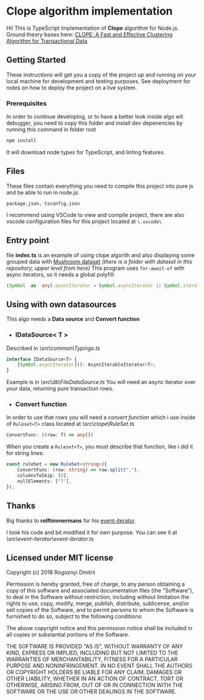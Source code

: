 # Clope algorithm implementation

Hi! This is TypeScript implementation of **Clope** algorithm for Node.js.
Ground theory bases here: [CLOPE: A Fast and Effective Clustering Algorithm for Transactional Data](http://citeseerx.ist.psu.edu/viewdoc/download?doi=10.1.1.13.7142&rep=rep1&type=pdf)

## Getting Started

These instructions will get you a copy of the project up and running on your local machine for development and testing purposes. See deployment for notes on how to deploy the project on a live system.

### Prerequisites

In order to continue developing, or to have a better look inside algo wit debugger, you need to copy this folder and install dev depenencies by running this command in folder root

``` cmd
npm install
```

It will download node types for TypeScript, and linting features.

## Files

These files contain everything you need to compile this project into pure js and be able to run in node.js:

`package.json, tsconfig.json`

I recommend using VSCode to view and compile project, there are also vscode configuration files for this project located at `\.vscode\`

## Entry point

file **index.ts** is an example of using clope algorith and also displaying some grouped data with [Mushroom dataset](https://archive.ics.uci.edu/ml/datasets/mushroom)
*(there is a folder with dataset in this repository, upper level from here)*
This program uses `for-await-of` with async iterators, so it needs a global polyfill:

``` TypeScript
(Symbol  as  any).asyncIterator = Symbol.asyncIterator || Symbol.iterator || Symbol.for("Symbol.asyncIterator");

```

## Using with own datasources

This algo needs a **Data source** and **Convert function**

- ### IDataSource< T >

Described in *\src\common\Typings.ts*

``` TypeScript
interface IDataSource<T> {
    [Symbol.asyncIterator](): AsyncIterableIterator<T>;
}
```

Example is in *\src\db\FileDataSource.ts*
You will need an async iterator over your data, returning pure transaction rows.

- ### Convert function

In order to use that rows you will need a *convert function* which i use inside of `Ruleset<T>` class located at *\src\clope\RuleSet.ts*

``` TypeScript
ConvertFunc: ((row: T) => any[])
```

When you create a `Ruleset<T>`, you must describe that function, like i did it for string lines:

``` TypeScript
const ruleSet = new RuleSet<string>({
    ConvertFunc: (row: string) => row.split(","),
    columnsToSkip: [0],
    nullElements: ["?"],
});
```

## Thanks

Big thanks to **rolftimmermans** for his [event-iterator](https://github.com/rolftimmermans/event-iterator).

I took his code and bit modified it for own purpose. You can see it at *\src\event-iterator\event-iterator.ts*

## Licensed under MIT license

Copyright (c) 2018 Rogoznyi Dmitrii

Permission is hereby granted, free of charge, to any person obtaining a copy
of this software and associated documentation files (the "Software"), to deal
in the Software without restriction, including without limitation the rights
to use, copy, modify, merge, publish, distribute, sublicense, and/or sell
copies of the Software, and to permit persons to whom the Software is
furnished to do so, subject to the following conditions:

The above copyright notice and this permission notice shall be included in all
copies or substantial portions of the Software.

THE SOFTWARE IS PROVIDED "AS IS", WITHOUT WARRANTY OF ANY KIND, EXPRESS OR
IMPLIED, INCLUDING BUT NOT LIMITED TO THE WARRANTIES OF MERCHANTABILITY,
FITNESS FOR A PARTICULAR PURPOSE AND NONINFRINGEMENT. IN NO EVENT SHALL THE
AUTHORS OR COPYRIGHT HOLDERS BE LIABLE FOR ANY CLAIM, DAMAGES OR OTHER
LIABILITY, WHETHER IN AN ACTION OF CONTRACT, TORT OR OTHERWISE, ARISING FROM,
OUT OF OR IN CONNECTION WITH THE SOFTWARE OR THE USE OR OTHER DEALINGS IN THE
SOFTWARE.
